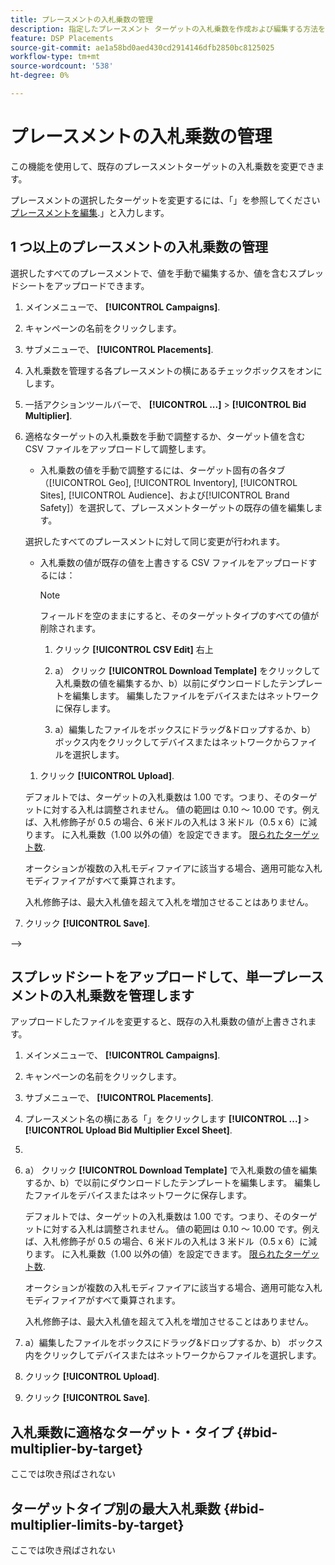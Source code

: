 ```yaml
---
title: プレースメントの入札乗数の管理
description: 指定したプレースメント ターゲットの入札乗数を作成および編集する方法を説明します。
feature: DSP Placements
source-git-commit: ae1a58bd0aed430cd2914146dfb2850bc8125025
workflow-type: tm+mt
source-wordcount: '538'
ht-degree: 0%

---
```


# プレースメントの入札乗数の管理


<!--

See if any of these procedures are implemented; may need to be edited and/or re-worded based on functionality/UI

-->

この機能を使用して、既存のプレースメントターゲットの入札乗数を変更できます。

プレースメントの選択したターゲットを変更するには、「」を参照してください[プレースメントを編集](/help/dsp/campaign-management/placements/placement-edit.md).」と入力します。

## 1 つ以上のプレースメントの入札乗数の管理

選択したすべてのプレースメントで、値を手動で編集するか、値を含むスプレッドシートをアップロードできます。

1. メインメニューで、 **[!UICONTROL Campaigns]**.

1. キャンペーンの名前をクリックします。

1. サブメニューで、 **[!UICONTROL Placements]**.

1. 入札乗数を管理する各プレースメントの横にあるチェックボックスをオンにします。

1. 一括アクションツールバーで、 **[!UICONTROL ...]** > **[!UICONTROL Bid Multiplier]**.

1. 適格なターゲットの入札乗数を手動で調整するか、ターゲット値を含む CSV ファイルをアップロードして調整します。

   * 入札乗数の値を手動で調整するには、ターゲット固有の各タブ（[!UICONTROL Geo], [!UICONTROL Inventory], [!UICONTROL Sites], [!UICONTROL Audience]、および[!UICONTROL Brand Safety]）を選択して、プレースメントターゲットの既存の値を編集します。

   選択したすべてのプレースメントに対して同じ変更が行われます。

   * 入札乗数の値が既存の値を上書きする CSV ファイルをアップロードするには：

     >[!NOTE]
     >
     >フィールドを空のままにすると、そのターゲットタイプのすべての値が削除されます。<!-- Verify and re-word if needed. I'm not sure if you'll be able to have multiple data rows (one per placement) or if there will be only one data row applicable for all. -->

      1. クリック **[!UICONTROL CSV Edit]** 右上

      1. a） クリック **[!UICONTROL Download Template]** をクリックして入札乗数の値を編集するか、b）以前にダウンロードしたテンプレートを編集します。 編集したファイルをデバイスまたはネットワークに保存します。

      1. a）編集したファイルをボックスにドラッグ&amp;ドロップするか、b） ボックス内をクリックしてデバイスまたはネットワークからファイルを選択します。

   1. クリック **[!UICONTROL Upload]**.

   デフォルトでは、ターゲットの入札乗数は 1.00 です。つまり、そのターゲットに対する入札は調整されません。 値の範囲は 0.10 ～ 10.00 です。例えば、入札修飾子が 0.5 の場合、6 米ドルの入札は 3 米ドル（0.5 x 6）に減ります。 に入札乗数（1.00 以外の値）を設定できます。 [限られたターゲット数](#bid-multiplier-limits-by-target).

   オークションが複数の入札モディファイアに該当する場合、適用可能な入札モディファイアがすべて乗算されます。

   入札修飾子は、最大入札値を超えて入札を増加させることはありません。

1. クリック **[!UICONTROL Save]**.

-->

## スプレッドシートをアップロードして、単一プレースメントの入札乗数を管理します<!-- Is this still going to exist independently, or will you just do this via the "Bid Multiplier" option in the main context menu for placements? If both options, then reword headings for distinction -->

アップロードしたファイルを変更すると、既存の入札乗数の値が上書きされます。<!-- what if you delete a row? -->

1. メインメニューで、 **[!UICONTROL Campaigns]**.

1. キャンペーンの名前をクリックします。

1. サブメニューで、 **[!UICONTROL Placements]**.

1. プレースメント名の横にある「」をクリックします  **[!UICONTROL ...]** > **[!UICONTROL Upload Bid Multiplier Excel Sheet]**.

1. 
   <!-- Verify the rest of these steps. -->

1. a） クリック **[!UICONTROL Download Template]** で入札乗数の値を編集するか、b）で以前にダウンロードしたテンプレートを編集します。 編集したファイルをデバイスまたはネットワークに保存します。

   デフォルトでは、ターゲットの入札乗数は 1.00 です。つまり、そのターゲットに対する入札は調整されません。 値の範囲は 0.10 ～ 10.00 です。例えば、入札修飾子が 0.5 の場合、6 米ドルの入札は 3 米ドル（0.5 x 6）に減ります。 に入札乗数（1.00 以外の値）を設定できます。 [限られたターゲット数](#bid-multiplier-limits-by-target).

   オークションが複数の入札モディファイアに該当する場合、適用可能な入札モディファイアがすべて乗算されます。

   入札修飾子は、最大入札値を超えて入札を増加させることはありません。

1. a）編集したファイルをボックスにドラッグ&amp;ドロップするか、b） ボックス内をクリックしてデバイスまたはネットワークからファイルを選択します。

1. クリック **[!UICONTROL Upload]**.

1. クリック **[!UICONTROL Save]**.

## 入札乗数に適格なターゲット・タイプ {#bid-multiplier-by-target}

ここでは吹き飛ばされない

## ターゲットタイプ別の最大入札乗数 {#bid-multiplier-limits-by-target}

ここでは吹き飛ばされない

<!--

>[!MORELIKETHIS]
>
>* [About Placement Management](placement-about.md)
>* [Edit Placements](placement-edit.md)
>* [View the Change Log for a Placement](placement-change-log.md)
>* [Placement Settings](placement-settings.md)
 -->
